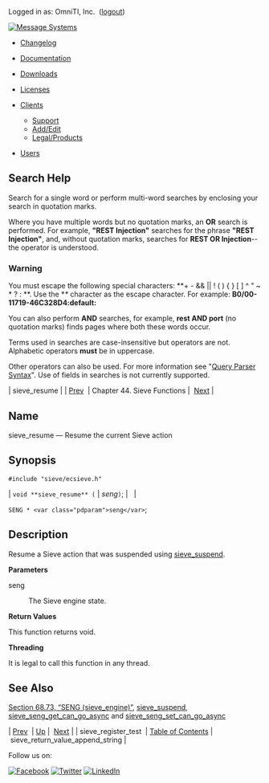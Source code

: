Logged in as: OmniTI, Inc.  ([logout](https://support.messagesystems.com/logout.php))

[![Message Systems](https://support.messagesystems.com/images/ms-white205.png)](https://support.messagesystems.com/start.php) 

*   [Changelog](https://support.messagesystems.com/start.php?show=changelog)
*   [Documentation](https://support.messagesystems.com/docs/)
*   [Downloads](https://support.messagesystems.com/start.php)

*   [Licenses](https://support.messagesystems.com/license_summary.php)
*   <a href="">Clients</a>
    *   [Support](https://support.messagesystems.com/cs.php)
    *   [Add/Edit](https://support.messagesystems.com/edit_client.php)
    *   [Legal/Products](https://support.messagesystems.com/edit_products.php)
*   [Users](https://support.messagesystems.com/edit_customer.php)

## Search Help

Search for a single word or perform multi-word searches by enclosing your search in quotation marks.

Where you have multiple words but no quotation marks, an **OR** search is performed. For example, **"REST Injection"** searches for the phrase **"REST Injection"**, and, without quotation marks, searches for **REST OR Injection**--the operator is understood.

### Warning

You must escape the following special characters: **+ - && || ! ( ) { } [ ] ^ " ~ * ? : \**. Use the **\** character as the escape character. For example: **B0/00-11719-46C328D4\:default\:**

You can also perform **AND** searches, for example, **rest AND port** (no quotation marks) finds pages where both these words occur.

Terms used in searches are case-insensitive but operators are not. Alphabetic operators **must** be in uppercase.

Other operators can also be used. For more information see "[Query Parser Syntax](https://lucene.apache.org/core/old_versioned_docs/versions/3_0_0/queryparsersyntax.html)". Use of fields in searches is not currently supported.

| sieve_resume |
| [Prev](apis.sieve_register_test.php)  | Chapter 44. Sieve Functions |  [Next](apis.sieve_return_value_append_string.php) |

<a name="apis.sieve_resume"></a>
## Name

sieve_resume — Resume the current Sieve action

## Synopsis

`#include "sieve/ecsieve.h"`

| `void **sieve_resume** (` | <var class="pdparam">seng</var>`)`; |   |

`SENG * <var class="pdparam">seng</var>`;<a name="idp33075488"></a>
## Description

Resume a Sieve action that was suspended using [sieve_suspend](apis.sieve_suspend.php "sieve_suspend").

**Parameters**

<dl class="variablelist">

<dt>seng</dt>

<dd>

The Sieve engine state.

</dd>

</dl>

**Return Values**

This function returns void.

**Threading**

It is legal to call this function in any thread.

<a name="idp33082512"></a>
## See Also

[Section 68.73, “SENG (sieve_engine)”](structs.seng.php "68.73. SENG (sieve_engine)"), [sieve_suspend](apis.sieve_suspend.php "sieve_suspend"), [sieve_seng_get_can_go_async](apis.sieve_seng_get_can_go_async.php "sieve_seng_get_can_go_async") and [sieve_seng_set_can_go_async](apis.sieve_seng_set_can_go_async.php "sieve_seng_set_can_go_async")

| [Prev](apis.sieve_register_test.php)  | [Up](sieve.php) |  [Next](apis.sieve_return_value_append_string.php) |
| sieve_register_test  | [Table of Contents](index.php) |  sieve_return_value_append_string |

Follow us on:

[![Facebook](https://support.messagesystems.com/images/icon-facebook.png)](http://www.facebook.com/messagesystems) [![Twitter](https://support.messagesystems.com/images/icon-twitter.png)](http://twitter.com/#!/MessageSystems) [![LinkedIn](https://support.messagesystems.com/images/icon-linkedin.png)](http://www.linkedin.com/company/message-systems)